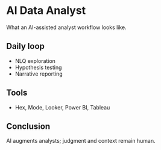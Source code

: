 # AI Data Analyst

What an AI-assisted analyst workflow looks like.

## Daily loop
- NLQ exploration
- Hypothesis testing
- Narrative reporting

## Tools
- Hex, Mode, Looker, Power BI, Tableau

## Conclusion
AI augments analysts; judgment and context remain human.
